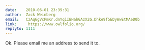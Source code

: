 ```yaml
---
date:    2010-06-01 23:39:31
author:  Zack Weinberg
email:   CzAq6gVcPmKr.dnYqiIBHahGAzX2G.Dhke9f5EDyWwEtMAeD0b
link:     https://www.owlfolio.org/
replyto: 1111
---
```


Ok.  Please email me an address to send it to.
